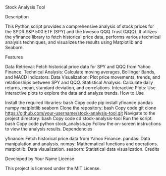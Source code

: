Stock Analysis Tool

Description

This Python script provides a comprehensive analysis of stock prices for the SPDR S&P 500 ETF (SPY) and the Invesco QQQ Trust (QQQ). It utilizes the yfinance library to fetch historical price data, performs various technical analysis techniques, and visualizes the results using Matplotlib and Seaborn.

Features

Data Retrieval: Fetch historical price data for SPY and QQQ from Yahoo Finance.
Technical Analysis: Calculate moving averages, Bollinger Bands, and MACD indicators.
Data Visualization: Plot price movements, trends, and relationships between SPY and QQQ.
Statistical Analysis: Calculate daily returns, mean, standard deviation, and correlations.
Interactive Plots: Use interactive plots to explore the data and analyze trends.
How to Use

Install the required libraries:
bash
Copy code
pip install yfinance pandas numpy matplotlib seaborn
Clone the repository:
bash
Copy code
git clone https://github.com/your-username/stock-analysis-tool.git
Navigate to the project directory:
bash
Copy code
cd stock-analysis-tool
Run the script:
bash
Copy code
python stock_analysis.py
Follow the on-screen instructions to view the analysis results.
Dependencies

yfinance: Fetch historical price data from Yahoo Finance.
pandas: Data manipulation and analysis.
numpy: Mathematical functions and operations.
matplotlib: Data visualization.
seaborn: Statistical data visualization.
Credits

Developed by Your Name
License

This project is licensed under the MIT License.